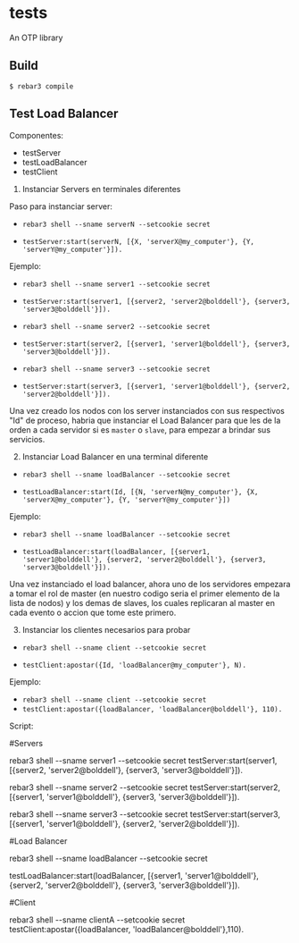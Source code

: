 tests
=====

An OTP library

Build
-----

    $ rebar3 compile


Test Load Balancer
-------------------

Componentes:

- testServer
- testLoadBalancer
- testClient

1) Instanciar Servers en terminales diferentes

Paso para instanciar server:
    
- ```rebar3 shell --sname serverN --setcookie secret```

- ```testServer:start(serverN, [{X, 'serverX@my_computer'}, {Y, 'serverY@my_computer'}]).```

Ejemplo:

- ```rebar3 shell --sname server1 --setcookie secret```
- ```testServer:start(server1, [{server2, 'server2@bolddell'}, {server3, 'server3@bolddell'}]).```

- ```rebar3 shell --sname server2 --setcookie secret```
- ```testServer:start(server2, [{server1, 'server1@bolddell'}, {server3, 'server3@bolddell'}]).```

- ```rebar3 shell --sname server3 --setcookie secret```
- ```testServer:start(server3, [{server1, 'server1@bolddell'}, {server2, 'server2@bolddell'}]).```

Una vez creado los nodos con los server instanciados con sus respectivos "Id" de proceso, habria que instanciar el Load Balancer para que les de la orden a cada servidor si es `master` o `slave`, para empezar a brindar sus servicios.


2) Instanciar Load Balancer en una terminal diferente

- ```rebar3 shell --sname loadBalancer --setcookie secret```

- ```testLoadBalancer:start(Id, [{N, 'serverN@my_computer'}, {X, 'serverX@my_computer'}, {Y, 'serverY@my_computer'}])```

Ejemplo:

- ```rebar3 shell --sname loadBalancer --setcookie secret```

- ```testLoadBalancer:start(loadBalancer, [{server1, 'server1@bolddell'}, {server2, 'server2@bolddell'}, {server3, 'server3@bolddell'}]).```


Una vez instanciado el load balancer, ahora uno de los servidores empezara a tomar el rol de master (en nuestro codigo seria el primer elemento de la lista de nodos) y los demas de slaves, los cuales replicaran al master en cada evento o accion que tome este primero.

3) Instanciar los clientes necesarios para probar

- ```rebar3 shell --sname client --setcookie secret```

- ```testClient:apostar({Id, 'loadBalancer@my_computer'}, N).```

Ejemplo:

- ```rebar3 shell --sname client --setcookie secret```
- ```testClient:apostar({loadBalancer, 'loadBalancer@bolddell'}, 110).```



Script:

#Servers

rebar3 shell --sname server1 --setcookie secret
testServer:start(server1, [{server2, 'server2@bolddell'}, {server3, 'server3@bolddell'}]).

rebar3 shell --sname server2 --setcookie secret
testServer:start(server2, [{server1, 'server1@bolddell'}, {server3, 'server3@bolddell'}]).

rebar3 shell --sname server3 --setcookie secret
testServer:start(server3, [{server1, 'server1@bolddell'}, {server2, 'server2@bolddell'}]).

#Load Balancer

rebar3 shell --sname loadBalancer --setcookie secret

testLoadBalancer:start(loadBalancer, [{server1, 'server1@bolddell'}, {server2, 'server2@bolddell'}, {server3, 'server3@bolddell'}]).

#Client

rebar3 shell --sname clientA --setcookie secret
testClient:apostar({loadBalancer, 'loadBalancer@bolddell'},110).